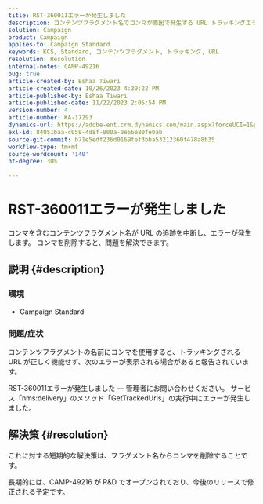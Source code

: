 ```yaml
---
title: RST-360011エラーが発生しました
description: コンテンツフラグメント名でコンマが原因で発生する URL トラッキングエラーを修正する方法について説明します。
solution: Campaign
product: Campaign
applies-to: Campaign Standard
keywords: KCS, Standard, コンテンツフラグメント, トラッキング, URL
resolution: Resolution
internal-notes: CAMP-49216
bug: true
article-created-by: Eshaa Tiwari
article-created-date: 10/26/2023 4:39:22 PM
article-published-by: Eshaa Tiwari
article-published-date: 11/22/2023 2:05:54 PM
version-number: 4
article-number: KA-17293
dynamics-url: https://adobe-ent.crm.dynamics.com/main.aspx?forceUCI=1&pagetype=entityrecord&etn=knowledgearticle&id=7ff3d131-1e74-ee11-9ae7-6045bd0063aa
exl-id: 84051baa-c058-4d8f-800a-0e66e80fe0ab
source-git-commit: b71e5edf236d0169fef3bba53212360f478a8b35
workflow-type: tm+mt
source-wordcount: '140'
ht-degree: 30%

---
```


# RST-360011エラーが発生しました


コンマを含むコンテンツフラグメント名が URL の追跡を中断し、エラーが発生します。 コンマを削除すると、問題を解決できます。

## 説明 {#description}


### <b>環境</b>

- Campaign Standard




### <b>問題/症状</b>

コンテンツフラグメントの名前にコンマを使用すると、トラッキングされる URL が正しく機能せず、次のエラーが表示される場合があると報告されています。

RST-360011エラーが発生しました — 管理者にお問い合わせください。
サービス「nms:delivery」のメソッド「GetTrackedUrls」の実行中にエラーが発生しました。






## 解決策 {#resolution}


これに対する短期的な解決策は、フラグメント名からコンマを削除することです。

長期的には、CAMP-49216 が R&amp;D でオープンされており、今後のリリースで修正される予定です。
